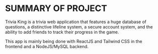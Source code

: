 # SUMMARY OF PROJECT

Trivia King is a trivia web application that features a huge database of questions, a distinctive lifeline system, a secure account system, and the ability to add friends to track their progress in the game.
<br />

This app is mainly being done with ReactJS and Tailwind CSS in the frontend and a NodeJS/MySQL backend.


